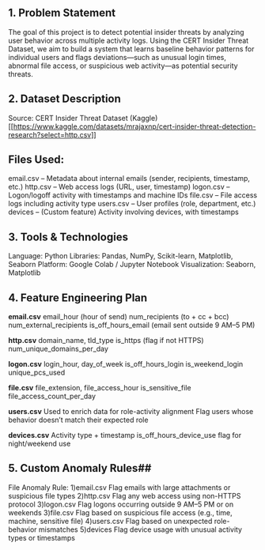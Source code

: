 ## 1. Problem Statement
The goal of this project is to detect potential insider threats by analyzing user behavior across multiple activity logs. Using the CERT Insider Threat Dataset, we aim to build a system that learns baseline behavior patterns for individual users and flags deviations—such as unusual login times, abnormal file access, or suspicious web activity—as potential security threats.

## 2. Dataset Description
Source: CERT Insider Threat Dataset (Kaggle)[[https://www.kaggle.com/datasets/mrajaxnp/cert-insider-threat-detection-research?select=http.csv]]

## Files Used:
email.csv – Metadata about internal emails (sender, recipients, timestamp, etc.)
http.csv – Web access logs (URL, user, timestamp)
logon.csv – Logon/logoff activity with timestamps and machine IDs
file.csv – File access logs including activity type
users.csv – User profiles (role, department, etc.)
devices – (Custom feature) Activity involving devices, with timestamps

## 3. Tools & Technologies
Language: Python
Libraries: Pandas, NumPy, Scikit-learn, Matplotlib, Seaborn
Platform: Google Colab / Jupyter Notebook
Visualization: Seaborn, Matplotlib

## 4. Feature Engineering Plan
**email.csv**
email_hour (hour of send)
num_recipients (to + cc + bcc)
num_external_recipients
is_off_hours_email (email sent outside 9 AM–5 PM)

**http.csv**
domain_name, tld_type
is_https (flag if not HTTPS)
num_unique_domains_per_day

**logon.csv**
login_hour, day_of_week
is_off_hours_login
is_weekend_login
unique_pcs_used

**file.csv**
file_extension, file_access_hour
is_sensitive_file
file_access_count_per_day

**users.csv**
Used to enrich data for role-activity alignment
Flag users whose behavior doesn’t match their expected role

**devices.csv**
Activity type + timestamp
is_off_hours_device_use flag for night/weekend use

## 5. Custom Anomaly Rules##
File	Anomaly Rule:
1)email.csv	Flag emails with large attachments or suspicious file types
2)http.csv	Flag any web access using non-HTTPS protocol
3)logon.csv	Flag logons occurring outside 9 AM–5 PM or on weekends
3)file.csv	Flag based on suspicious file access (e.g., time, machine, sensitive file)
4)users.csv	Flag based on unexpected role-behavior mismatches
5)devices	Flag device usage with unusual activity types or timestamps
